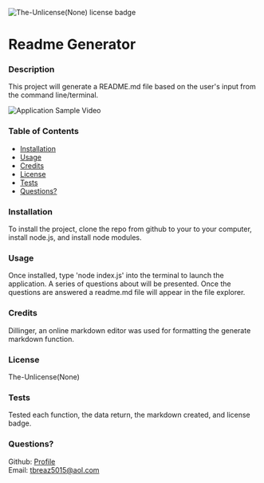 
  
  ![The-Unlicense(None) license badge](https://img.shields.io/static/v1?label=license&message=The-Unlicense(None)&color=blue)

  # Readme Generator

  ### Description
  This project will generate a README.md file based on the user's input from the command line/terminal.
  
  ![Application Sample Video](https://drive.google.com/file/d/1ePtF0MMollFoEJU8uMYueUDHZmkoZ7qB/view?usp=sharing)

  ### Table of Contents
  + [Installation](#installation)
  + [Usage](#usage)
  + [Credits](#credits)
  + [License](#license)
  + [Tests](#tests)
  + [Questions?](#questions?)

  ### Installation
  To install the project, clone the repo from github to your to your computer, install node.js, and install node modules.

  ### Usage
  Once installed, type 'node index.js' into the terminal to launch the application. A series of questions about will be presented. Once the questions are answered a readme.md file will appear in the file explorer. 

  ### Credits
  Dillinger, an online markdown editor was used for formatting the generate markdown function.

  ### License
  The-Unlicense(None)

  ### Tests
  Tested each function, the data return, the markdown created, and license badge.

  ### Questions?
  Github: [Profile](https://github.com/tbreazier)  
  Email: tbreaz5015@aol.com

